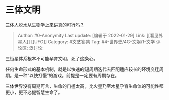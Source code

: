# 三体文明
[三体人脱水从生物学上来讲真的可行吗？](https://www.zhihu.com/question/269552335/answer/548822449)

> Author: #0-Anonymity
> Last update: [编辑于 2022-01-29]
> Link: [[看见外星人]] [[UFO]]
> Category: #文艺答集
> Tag: #4-世界史/4G-文娱/1-文学
> 评论区:
> 泛讨论:

三恒星体系根本不可能孕育文明，死了这条心。

任何生命形式的基本机制，就是以快速的短周期迭代去匹配适应较长的环境变迁周期。是一种“以快打慢”的游戏。前提是一定要有周期存在。

三体世界没有周期可言，生命的门槛太高，比火星乃至木星孕育生命体的可能性都更小，更不必提智慧生命了。
